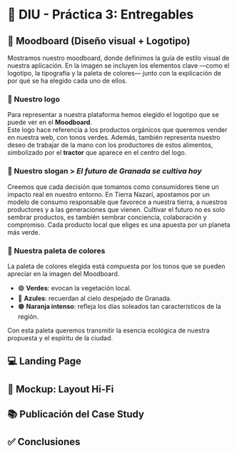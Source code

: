 # 🌿 DIU - Práctica 3: Entregables

## 🎨 Moodboard (Diseño visual + Logotipo)
Mostramos nuestro moodboard, donde definimos la guía de estilo visual de nuestra aplicación. En la imagen se incluyen los elementos clave —como el logotipo, la tipografía y la paleta de colores— junto con la explicación de por qué se ha elegido cada uno de ellos.

### 🔰 Nuestro logo
Para representar a nuestra plataforma hemos elegido el logotipo que se puede ver en el **Moodboard**.  
Este logo hace referencia a los productos orgánicos que queremos vender en nuestra web, con tonos verdes.
Además, también representa nuestro deseo de trabajar de la mano con los productores de estos alimentos, simbolizado por el **tractor** que aparece en el centro del logo.

### 📝 Nuestro slogan > *El futuro de Granada se cultiva hoy*
Creemos que cada decisión que tomamos como consumidores tiene un impacto real en nuestro entorno. En Tierra Nazarí, apostamos por un modelo de consumo responsable que favorece a nuestra tierra, a nuestros productores y a las generaciones que vienen.   Cultivar el futuro no es solo sembrar productos, es también sembrar conciencia, colaboración y compromiso. Cada producto local que eliges es una apuesta por un planeta más verde.

### 🎨 Nuestra paleta de colores
La paleta de colores elegida está compuesta por los tonos que se pueden apreciar en la imagen del Moodboard.

- 🟢 **Verdes**: evocan la vegetación local.
- 🔵 **Azules**: recuerdan al cielo despejado de Granada.
- 🟠 **Naranja intenso**: refleja los días soleados tan característicos de la región.

Con esta paleta queremos transmitir la esencia ecológica de nuestra propuesta y el espíritu de la ciudad.

## 💻 Landing Page



## 🧩 Mockup: Layout Hi-Fi



## 📚 Publicación del Case Study



## ✅ Conclusiones





